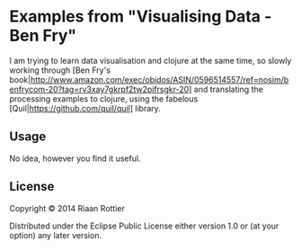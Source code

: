 # Examples from "Visualising Data - Ben Fry"

I am trying to learn data visualisation and clojure at the same time, so slowly working through [Ben Fry's book|http://www.amazon.com/exec/obidos/ASIN/0596514557/ref=nosim/benfrycom-20?tag=rv3xay7gkrpf2tw2pifrsgkr-20] and translating the processing examples to clojure, using the fabelous [Quil|https://github.com/quil/quil] library.

## Usage

No idea, however you find it useful.

## License

Copyright © 2014 Riaan Rottier

Distributed under the Eclipse Public License either version 1.0 or (at
your option) any later version.
